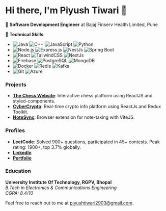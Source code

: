 # Hi there, I'm Piyush Tiwari 👋

🚀 **Software Development Engineer** at Bajaj Finserv Health Limited, Pune

🔧 **Technical Skills**:
- ![Java](https://img.shields.io/badge/-Java-007396?logo=java&logoColor=white&style=flat) ![C++](https://img.shields.io/badge/-C++-00599C?logo=cplusplus&logoColor=white&style=flat) ![JavaScript](https://img.shields.io/badge/-JavaScript-F7DF1E?logo=javascript&logoColor=black&style=flat) ![Python](https://img.shields.io/badge/-Python-3776AB?logo=python&logoColor=white&style=flat)
- ![Node.js](https://img.shields.io/badge/-Node.js-339933?logo=node.js&logoColor=white&style=flat) ![Express.js](https://img.shields.io/badge/-Express.js-000000?logo=express&logoColor=white&style=flat) ![NestJs](https://img.shields.io/badge/-NestJs-E0234E?logo=nestjs&logoColor=white&style=flat) ![Spring Boot](https://img.shields.io/badge/-Spring%20Boot-6DB33F?logo=spring-boot&logoColor=white&style=flat)
- ![React](https://img.shields.io/badge/-React-61DAFB?logo=react&logoColor=black&style=flat) ![TailwindCSS](https://img.shields.io/badge/-TailwindCSS-38B2AC?logo=tailwind-css&logoColor=white&style=flat) ![NextJs](https://img.shields.io/badge/-Next.js-000000?logo=next.js&logoColor=white&style=flat)
- ![Firebase](https://img.shields.io/badge/-Firebase-FFCA28?logo=firebase&logoColor=black&style=flat) ![PostgreSQL](https://img.shields.io/badge/-PostgreSQL-336791?logo=postgresql&logoColor=white&style=flat) ![MongoDB](https://img.shields.io/badge/-MongoDB-47A248?logo=mongodb&logoColor=white&style=flat)
- ![Docker](https://img.shields.io/badge/-Docker-2496ED?logo=docker&logoColor=white&style=flat) ![Redis](https://img.shields.io/badge/-Redis-DC382D?logo=redis&logoColor=white&style=flat) ![Kafka](https://img.shields.io/badge/-Kafka-231F20?logo=apache-kafka&logoColor=white&style=flat)
- ![Git](https://img.shields.io/badge/-Git-F05032?logo=git&logoColor=white&style=flat) ![Azure](https://img.shields.io/badge/-Azure-0078D4?logo=microsoft-azure&logoColor=white&style=flat)

### Projects
- **[The Chess Website](https://github.com/Drigger91/TheChessWebsiteReact)**: Interactive chess platform using ReactJS and styled-components.
- **[CyberCrypto](https://github.com/Drigger91/CryptoAppwReduxtoolkit)**: Real-time crypto info platform using ReactJs and Redux Toolkit.
- **[NoteSync](https://github.com/Drigger91/vite-note-extension)**: Browser extension for note-taking with ViteJS.

### Profiles
- **LeetCode**: Solved 900+ questions, participated in 45+ contests. Peak rating: 1900+, top 3.7% globally.
- **[LinkedIn](https://www.linkedin.com/in/piyusht29)**
- **[Portfolio](https://portfolio-piyush-nu.vercel.app/)**

### Education
**University Institute Of Technology, RGPV, Bhopal**  
_B.Tech in Electronics & Communications Engineering_  
_CGPA: 8.4/10_

Feel free to reach out to me at [piyushtiwari2903@gmail.com](mailto:piyushtiwari2903@gmail.com).
